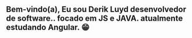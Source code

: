 ## Bem-vindo(a), Eu sou Derik Luyd desenvolvedor de software.. focado em JS e JAVA. atualmente estudando Angular. 😁


   
